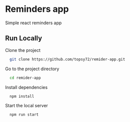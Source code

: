 # Reminders app

Simple react reminders app

## Run Locally

Clone the project

```bash
  git clone https://github.com/topsy72/remider-app.git
```

Go to the project directory

```bash
  cd remider-app
```

Install dependencies

```bash
  npm install
```

Start the local server

```bash
  npm run start
```
